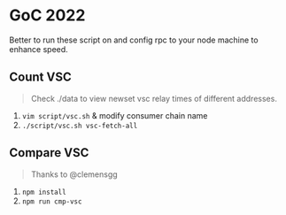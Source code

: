 # GoC 2022

Better to run these script on and config rpc to your node machine to enhance speed.

## Count VSC

> Check ./data to view newset vsc relay times of different addresses.

1. `vim script/vsc.sh` & modify consumer chain name
2. `./script/vsc.sh vsc-fetch-all`

## Compare VSC

> Thanks to @clemensgg

1. `npm install`
2. `npm run cmp-vsc`
